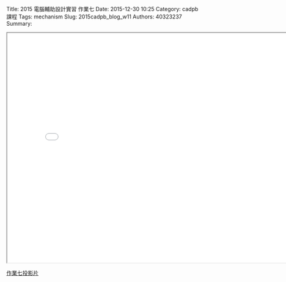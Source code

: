 Title: 2015 電腦輔助設計實習 作業七
Date: 2015-12-30 10:25
Category: cadpb 課程
Tags: mechanism
Slug: 2015cadpb_blog_w11
Authors: 40323237
Summary: 


<iframe src="cadp_w11_lecture.html" width="800" height="600"></iframe>

<p><a href="cadp_w11_lecture.html" target="_blank">作業七投影片</a></p>


